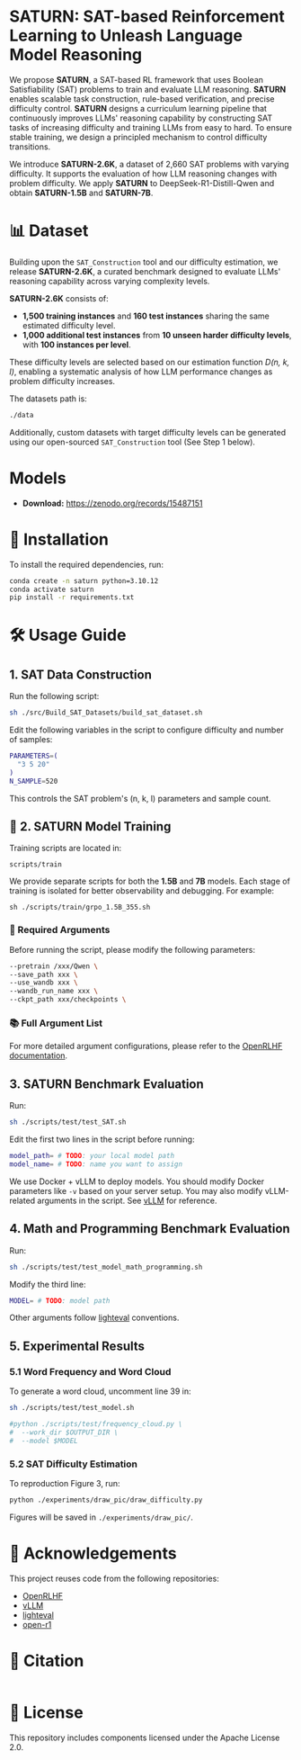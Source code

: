 # **SATURN**: SAT-based Reinforcement Learning to Unleash Language Model Reasoning

We propose **SATURN**, a SAT-based RL framework that uses Boolean Satisfiability (SAT) problems to train and evaluate LLM reasoning. **SATURN** enables scalable task construction, rule-based verification, and precise difficulty control. **SATURN** designs a curriculum learning pipeline that continuously improves LLMs' reasoning capability by constructing SAT tasks of increasing difficulty and training LLMs from easy to hard. To ensure stable training, we design a principled mechanism to control difficulty transitions.

We introduce **SATURN-2.6K**, a dataset of 2,660 SAT problems with varying difficulty. It supports the evaluation of how LLM reasoning changes with problem difficulty. We apply **SATURN** to DeepSeek-R1-Distill-Qwen and obtain **SATURN-1.5B** and **SATURN-7B**.

# 📊 Dataset

Building upon the `SAT_Construction` tool and our difficulty estimation, we release **SATURN-2.6K**, a curated benchmark designed to evaluate LLMs' reasoning capability across varying complexity levels.

**SATURN-2.6K** consists of:
- **1,500 training instances** and **160 test instances** sharing the same estimated difficulty level.
- **1,000 additional test instances** from **10 unseen harder difficulty levels**, with **100 instances per level**.

These difficulty levels are selected based on our estimation function *D(n, k, l)*, enabling a systematic analysis of how LLM performance changes as problem difficulty increases.

The datasets path is:

```bash
./data
```

Additionally, custom datasets with target difficulty levels can be generated using our open-sourced `SAT_Construction` tool (See Step 1 below).

# Models
- **Download:** <https://zenodo.org/records/15487151>

# 🧱 Installation

To install the required dependencies, run:

```bash
conda create -n saturn python=3.10.12
conda activate saturn
pip install -r requirements.txt
```

# 🛠️ Usage Guide

## 1. SAT Data Construction

Run the following script:

```bash
sh ./src/Build_SAT_Datasets/build_sat_dataset.sh
````

Edit the following variables in the script to configure difficulty and number of samples:

```bash
PARAMETERS=( 
  "3 5 20" 
) 
N_SAMPLE=520
```

This controls the SAT problem's (n, k, l) parameters and sample count.

## 🚀 2. **SATURN** Model Training

Training scripts are located in:

```
scripts/train
```

We provide separate scripts for both the **1.5B** and **7B** models. Each stage of training is isolated for better observability and debugging. For example:
```
sh ./scripts/train/grpo_1.5B_355.sh
```

### 🔧 Required Arguments

Before running the script, please modify the following parameters:

```bash
--pretrain /xxx/Qwen \
--save_path xxx \
--use_wandb xxx \
--wandb_run_name xxx \
--ckpt_path xxx/checkpoints \
```

### 📚 Full Argument List

For more detailed argument configurations, please refer to the [OpenRLHF documentation](https://github.com/OpenRLHF/OpenRLHF).


## 3. **SATURN** Benchmark Evaluation

Run:

```bash
sh ./scripts/test/test_SAT.sh
```

Edit the first two lines in the script before running:

```bash
model_path= # TODO: your local model path
model_name= # TODO: name you want to assign
```

We use Docker + vLLM to deploy models. You should modify Docker parameters like `-v` based on your server setup. You may also modify vLLM-related arguments in the script. See [vLLM](https://github.com/vllm-project/vllm) for reference.


## 4. Math and Programming Benchmark Evaluation

Run:

```bash
sh ./scripts/test/test_model_math_programming.sh
```

Modify the third line:

```bash
MODEL= # TODO: model path
```

Other arguments follow [lighteval](https://github.com/huggingface/lighteval) conventions.


## 5. Experimental Results

### 5.1 Word Frequency and Word Cloud

To generate a word cloud, uncomment line 39 in:

```bash
sh ./scripts/test/test_model.sh
```

```bash
#python ./scripts/test/frequency_cloud.py \
#  --work_dir $OUTPUT_DIR \
#  --model $MODEL
```

### 5.2 SAT Difficulty Estimation

To reproduction Figure 3, run:

```bash
python ./experiments/draw_pic/draw_difficulty.py
```

Figures will be saved in `./experiments/draw_pic/`.


# 🤝 Acknowledgements

This project reuses code from the following repositories:

* [OpenRLHF](https://github.com/OpenRLHF/OpenRLHF)
* [vLLM](https://github.com/vllm-project/vllm)
* [lighteval](https://github.com/huggingface/lighteval)
* [open-r1](https://github.com/huggingface/open-r1)

# 📜 Citation

```

```

# 📄 License

This repository includes components licensed under the Apache License 2.0.
